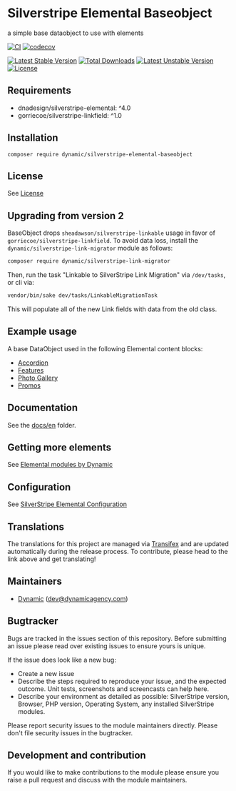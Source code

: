 # Silverstripe Elemental Baseobject

a simple base dataobject to use with elements

[![CI](https://github.com/dynamic/silverstripe-elemental-baseobject/actions/workflows/ci.yml/badge.svg)](https://github.com/dynamic/silverstripe-elemental-baseobject/actions/workflows/ci.yml)
[![codecov](https://codecov.io/gh/dynamic/silverstripe-elemental-baseobject/branch/master/graph/badge.svg)](https://codecov.io/gh/dynamic/silverstripe-elemental-baseobject)

[![Latest Stable Version](https://poser.pugx.org/dynamic/silverstripe-elemental-baseobject/v/stable)](https://packagist.org/packages/dynamic/silverstripe-elemental-baseobject)
[![Total Downloads](https://poser.pugx.org/dynamic/silverstripe-elemental-baseobject/downloads)](https://packagist.org/packages/dynamic/silverstripe-elemental-baseobject)
[![Latest Unstable Version](https://poser.pugx.org/dynamic/silverstripe-elemental-baseobject/v/unstable)](https://packagist.org/packages/dynamic/silverstripe-elemental-baseobject)
[![License](https://poser.pugx.org/dynamic/silverstripe-elemental-baseobject/license)](https://packagist.org/packages/dynamic/silverstripe-elemental-baseobject)

## Requirements

* dnadesign/silverstripe-elemental: ^4.0
* gorriecoe/silverstripe-linkfield: ^1.0

## Installation

`composer require dynamic/silverstripe-elemental-baseobject`

## License

See [License](license.md)

## Upgrading from version 2

BaseObject drops `sheadawson/silverstripe-linkable` usage in favor of `gorriecoe/silverstripe-linkfield`. To avoid data loss, install the `dynamic/silverstripe-link-migrator` module as follows:

```markdown
composer require dynamic/silverstripe-link-migrator
```

Then, run the task "Linkable to SilverStripe Link Migration" via `/dev/tasks`, or cli via:
```markdown
vendor/bin/sake dev/tasks/LinkableMigrationTask
```

This will populate all of the new Link fields with data from the old class.

## Example usage

A base DataObject used in the following Elemental content blocks:

* [Accordion](https://github.com/dynamic/silverstripe-elemental-accordion)
* [Features](https://github.com/dynamic/silverstripe-elemental-blocks)
* [Photo Gallery](https://github.com/dynamic/silverstripe-elemental-blocks)
* [Promos](https://github.com/dynamic/silverstripe-elemental-blocks)

## Documentation

See the [docs/en](docs/en/index.md) folder.

## Getting more elements

See [Elemental modules by Dynamic](https://github.com/orgs/dynamic/repositories?q=elemental&type=all&language=&sort=)

## Configuration

See [SilverStripe Elemental Configuration](https://github.com/dnadesign/silverstripe-elemental#configuration)

## Translations

The translations for this project are managed via [Transifex](https://www.transifex.com/dynamicagency/silverstripe-elemental-baseobject/)
and are updated automatically during the release process. To contribute, please head to the link above and get
translating!

## Maintainers

 *  [Dynamic](http://www.dynamicagency.com) (<dev@dynamicagency.com>)

## Bugtracker
Bugs are tracked in the issues section of this repository. Before submitting an issue please read over
existing issues to ensure yours is unique.

If the issue does look like a new bug:

 - Create a new issue
 - Describe the steps required to reproduce your issue, and the expected outcome. Unit tests, screenshots
 and screencasts can help here.
 - Describe your environment as detailed as possible: SilverStripe version, Browser, PHP version,
 Operating System, any installed SilverStripe modules.

Please report security issues to the module maintainers directly. Please don't file security issues in the bugtracker.

## Development and contribution
If you would like to make contributions to the module please ensure you raise a pull request and discuss with the module maintainers.
